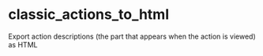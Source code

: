 # classic_actions_to_html
Export action descriptions (the part that appears when the action is viewed) as HTML

